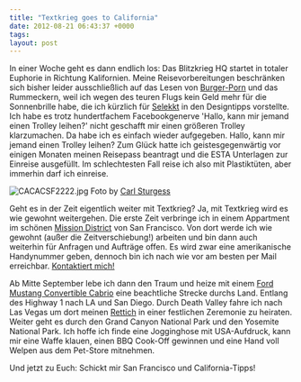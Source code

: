 ```yaml
---
title: "Textkrieg goes to California"
date: 2012-08-21 06:43:37 +0000
tags: 
layout: post
---
```

In einer Woche geht es dann endlich los: Das Blitzkrieg HQ startet in totaler Euphorie in Richtung Kalifornien. Meine Reisevorbereitungen beschränken sich bisher leider ausschließlich auf das Lesen von <a href='http://sanfrancisco.grubstreet.com/2012/07/50-best-burgers-list-san-francisco-hamburgers.html'>Burger-Porn</a> und das Rummeckern, weil ich wegen des teuren Flugs kein Geld mehr für die Sonnenbrille habe, die ich kürzlich für <a href='http://selekkt.com/design-tipps-von-ada-blitzkrieg'>Selekkt</a> in den Designtipps vorstellte. Ich habe es trotz hundertfachem Facebookgenerve 'Hallo, kann mir jemand einen Trolley leihen?' nicht geschafft mir einen größeren Trolley klarzumachen. Da habe ich es einfach wieder aufgegeben. Hallo, kann mir jemand einen Trolley leihen? Zum Glück hatte ich geistesgegenwärtig vor einigen Monaten meinen Reisepass beantragt und die ESTA Unterlagen zur Einreise ausgefüllt. Im schlechtesten Fall reise ich also mit Plastiktüten, aber immerhin darf ich einreise.


<img src="/content/images/CACACSF2222.jpg" alt="CACACSF2222.jpg" />
Foto by <a href="http://carlsturgess.tumblr.com/">Carl Sturgess</a>


Geht es in der Zeit eigentlich weiter mit Textkrieg?
Ja, mit Textkrieg wird es wie gewohnt weitergehen. Die erste Zeit verbringe ich in einem Appartment im schönen <a href="http://www.missionmission.org/">Mission District</a> von San Francisco. Von dort werde ich wie gewohnt (außer die Zeitverschiebung!) arbeiten und bin dann auch weiterhin für Anfragen und Aufträge offen. Es wird zwar eine amerikanische Handynummer geben, dennoch bin ich nach wie vor am besten per Mail erreichbar. <a href="http://textkrieg.de/pages/kontakt">Kontaktiert mich!</a>


Ab Mitte September lebe ich dann den Traum und heize mit einem <a href="http://de.wikipedia.org/wiki/Ford_Mustang">Ford Mustang Convertible Cabrio</a> eine beachtliche Strecke durchs Land. Entlang des Highway 1 nach LA und San Diego. Durch Death Valley fahre ich nach Las Vegas um dort meinen <a href="https://twitter.com/bangpowwww/status/236409077146726400/photo/1">Rettich</a> in einer festlichen Zeremonie zu heiraten. Weiter geht es durch den Grand Canyon National Park und den Yosemite National Park. Ich hoffe ich finde eine Jogginghose mit USA-Aufdruck, kann mir eine Waffe klauen, einen BBQ Cook-Off gewinnen und eine Hand voll Welpen aus dem Pet-Store mitnehmen.


Und jetzt zu Euch: Schickt mir San Francisco und California-Tipps!

